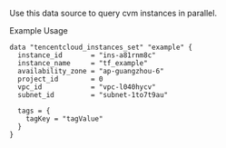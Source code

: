 Use this data source to query cvm instances in parallel.

Example Usage

```hcl
data "tencentcloud_instances_set" "example" {
  instance_id       = "ins-a81rnm8c"
  instance_name     = "tf_example"
  availability_zone = "ap-guangzhou-6"
  project_id        = 0
  vpc_id            = "vpc-l040hycv"
  subnet_id         = "subnet-1to7t9au"

  tags = {
    tagKey = "tagValue"
  }
}
```